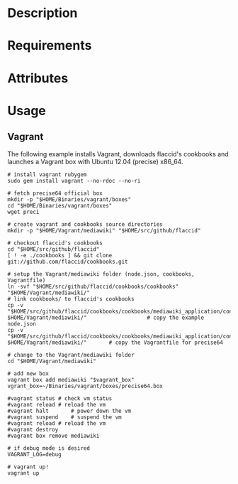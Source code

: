 Description
===========

Requirements
============

Attributes
==========

Usage
=====

Vagrant
-------

The following example installs Vagrant, downloads flaccid's cookbooks and launches a Vagrant box with Ubuntu 12.04 (precise) x86_64.

	# install vagrant rubygem
	sudo gem install vagrant --no-rdoc --no-ri

	# fetch precise64 official box
	mkdir -p "$HOME/Binaries/vagrant/boxes"
	cd "$HOME/Binaries/vagrant/boxes"
	wget preci

	# create vagrant and cookbooks source directories
	mkdir -p "$HOME/Vagrant/mediawiki" "$HOME/src/github/flaccid"

	# checkout flaccid's cookbooks
	cd "$HOME/src/github/flaccid"
	[ ! -e ./cookbooks ] && git clone git://github.com/flaccid/cookbooks.git

	# setup the Vagrant/mediawiki folder (node.json, cookbooks, Vagrantfile)
	ln -svf "$HOME/src/github/flaccid/cookbooks/cookbooks" "$HOME/Vagrant/mediawiki/"																# link cookbooks/ to flaccid's cookbooks
	cp -v "$HOME/src/github/flaccid/cookbooks/cookbooks/mediawiki_application/contrib/vagrant/node.json $HOME/Vagrant/mediawiki/"					# copy the example node.json
	cp -v "$HOME/src/github/flaccid/cookbooks/cookbooks/mediawiki_application/contrib/vagrant/precise64/Vagrantfile $HOME/Vagrant/mediawiki/"		# copy the Vagrantfile for precise64

	# change to the Vagrant/mediawiki folder
	cd "$HOME/Vagrant/mediawiki"

	# add new box
	vagrant box add mediawiki "$vagrant_box"
	vgrant_box=~/Binaries/vagrant/boxes/precise64.box

	#vagrant status	# check vm status
	#vagrant reload	# reload the vm
	#vagrant halt		# power down the vm
	#vagrant suspend	# suspend the vm
	#vagrant reload	# reload the vm
	#vagrant destroy
	#vagrant box remove mediawiki

	# if debug mode is desired
	VAGRANT_LOG=debug

	# vagrant up!
	vagrant up